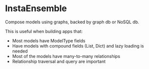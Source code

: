 InstaEnsemble
=============
Compose models using graphs, backed by graph db or NoSQL db. 

This is useful when building apps that:
- Most models have ModelType fields
- Have models with compound fields (List, Dict) and lazy loading is needed
- Most of the models have many-to-many relationships
- Relationship traversal and query are important

